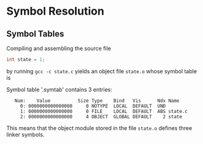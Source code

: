 # Symbol Resolution

## Symbol Tables

Compiling and assembling the source file

```state.c
int state = 1;
```

by running `gcc -c state.c` yields an object file `state.o` whose symbol
table is

Symbol table '.symtab' contains 3 entries:

```
   Num:    Value          Size Type    Bind   Vis      Ndx Name
     0: 0000000000000000     0 NOTYPE  LOCAL  DEFAULT  UND 
     1: 0000000000000000     0 FILE    LOCAL  DEFAULT  ABS state.c
     2: 0000000000000000     4 OBJECT  GLOBAL DEFAULT    2 state
```

This means that the object module stored in the file `state.o` defines
three linker symbols. 
